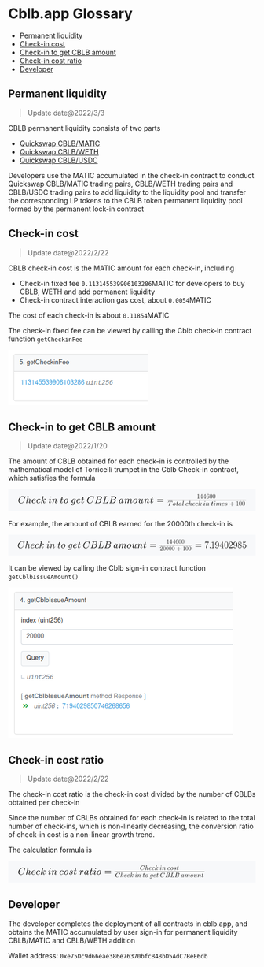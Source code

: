 # Cblb.app Glossary

<!-- MarkdownTOC -->

- [Permanent liquidity](#permanent-liquidity)
- [Check-in cost](#check-in-cost)
- [Check-in to get CBLB amount](#check-in-to-get-cblb-amount)
- [Check-in cost ratio](#check-in-cost-ratio)
- [Developer](#developer)

<!-- /MarkdownTOC -->

<a id="permanent-liquidity"></a>

## Permanent liquidity

> Update date@2022/3/3

CBLB permanent liquidity consists of two parts

- [Quickswap CBLB/MATIC](https://info.quickswap.exchange/#/pair/0xe99d5f930048ae3006205c87d2ddafa397014012)
- [Quickswap CBLB/WETH](https://info.quickswap.exchange/#/pair/0x8b6734217e1c5914cb729780fa9557629ff5b427)
- [Quickswap CBLB/USDC](https://info.quickswap.exchange/#/pair/0x7d760ba1df7ec334a2942b5e057b82fa0a5cab5d)

Developers use the MATIC accumulated in the check-in contract to conduct Quickswap CBLB/MATIC trading pairs, CBLB/WETH trading pairs and CBLB/USDC trading pairs to add liquidity to the liquidity pool and transfer the corresponding LP tokens to the CBLB token permanent liquidity pool formed by the permanent lock-in contract

<a id="check-in-cost"></a>

## Check-in cost

> Update date@2022/2/22

CBLB check-in cost is the MATIC amount for each check-in, including

- Check-in fixed fee `0.113145539906103286`MATIC for developers to buy CBLB, WETH and add permanent liquidity
- Check-in contract interaction gas cost, about `0.0054`MATIC

The cost of each check-in is about `0.11854`MATIC

The check-in fixed fee can be viewed by calling the Cblb check-in contract function `getCheckinFee`

![](https://raw.githubusercontent.com/cblb-app/cblb-articles/master/2022/imgs/cblb-glossary-getCheckinFee.png)

<a id="check-in-to-get-cblb-amount"></a>

## Check-in to get CBLB amount

> Update date@2022/1/20

The amount of CBLB obtained for each check-in is controlled by the mathematical model of Torricelli trumpet in the Cblb Check-in contract, which satisfies the formula

![](https://raw.githubusercontent.com/cblb-app/cblb-articles/master/2022/imgs/check-in-to-get-cblb-amount-en.png)

For example, the amount of CBLB earned for the 20000th check-in is

![](https://raw.githubusercontent.com/cblb-app/cblb-articles/master/2022/imgs/check-in-to-get-cblb-amount-res-en.png)

It can be viewed by calling the Cblb sign-in contract function `getCblbIssueAmount()`

![](https://raw.githubusercontent.com/cblb-app/cblb-articles/master/2022/imgs/cblb-glossary-getCblbIssueAmount.png)

<a id="check-in-cost-ratio"></a>

## Check-in cost ratio

> Update date@2022/2/22

The check-in cost ratio is the check-in cost divided by the number of CBLBs obtained per check-in

Since the number of CBLBs obtained for each check-in is related to the total number of check-ins, which is non-linearly decreasing, the conversion ratio of check-in cost is a non-linear growth trend.

The calculation formula is

![](https://raw.githubusercontent.com/cblb-app/cblb-articles/master/2022/imgs/check-in-cost-ratio-en.png)

<a id="developer"></a>

## Developer

The developer completes the deployment of all contracts in cblb.app, and obtains the MATIC accumulated by user sign-in for permanent liquidity CBLB/MATIC and CBLB/WETH addition

Wallet address: `0xe75Dc9d66eae386e76370bfcB4BbD5AdC7BeE6db`
